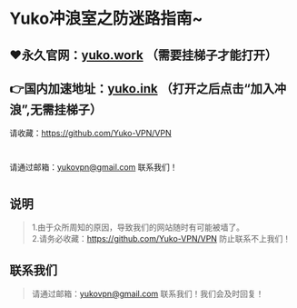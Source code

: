 Yuko冲浪室之防迷路指南~
==== 
:heart:永久官网：[yuko.work](https://yuko.work/) （需要挂梯子才能打开）
-------
:point_right:国内加速地址：[yuko.ink](https://yuko.ink/auth/login) （打开之后点击“加入冲浪”,无需挂梯子）
-------
请收藏：https://github.com/Yuko-VPN/VPN
#
请通过邮箱：yukovpn@gmail.com 联系我们！
#
说明
-------
>1.由于众所周知的原因，导致我们的网站随时有可能被墙了。  
>2.请务必收藏：https://github.com/Yuko-VPN/VPN
 防止联系不上我们！

联系我们
-------
>请通过邮箱：yukovpn@gmail.com 联系我们！我们会及时回复！
